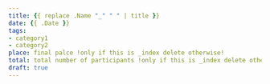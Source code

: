 ```yaml
---
title: {{ replace .Name "_" " " | title }}
date: {{ .Date }}
tags:
- category1
- category2
place: final palce !only if this is _index delete otherwise!
total: total number of participants !only if this is _index delete otherwise!
draft: true
---
```

